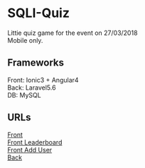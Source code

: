 # SQLI-Quiz
Littie quiz game for the event on 27/03/2018  
Mobile only.  

## Frameworks
Front: Ionic3 + Angular4  
Back: Laravel5.6  
DB: MySQL  

## URLs
<a href="https://sqli.catprogrammer.com">Front</a>  
<a href="https://sqli.catprogrammer.com/assets/leaderboard">Front Leaderboard</a>  
<a href="https://sqli.catprogrammer.com/assets/adduser">Front Add User</a>  
<a href="https://sqliapi.catprogrammer.com">Back</a>  
